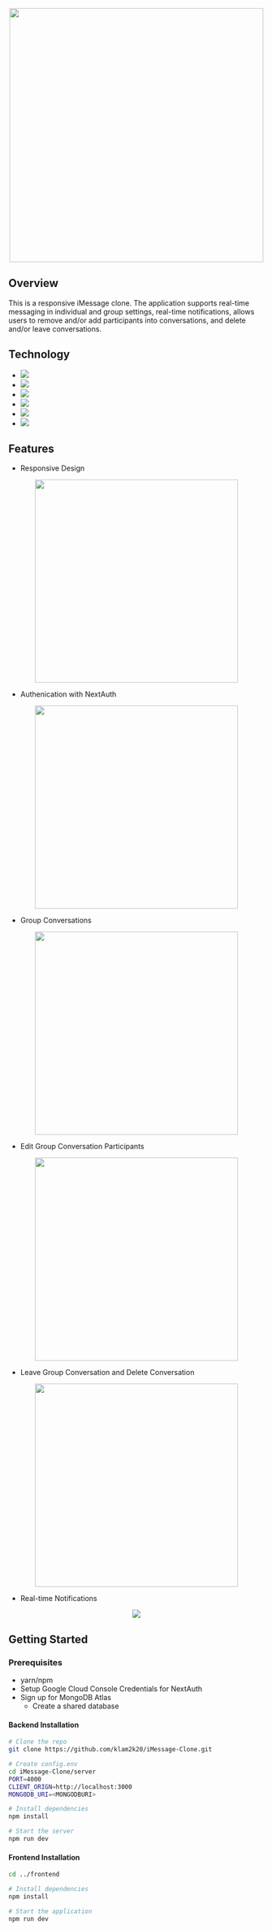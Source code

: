 <p align="center">
    <img src="imgs/demo.gif" height="500">
</p>

## Overview

This is a responsive iMessage clone. The application supports real-time messaging in individual
and group settings, real-time notifications, allows users to remove and/or add participants into conversations,
and delete and/or leave conversations.

## Technology

- <img src="https://img.shields.io/badge/next.js-000000?style=for-the-badge&logo=nextdotjs&logoColor=white">
- <img src="https://img.shields.io/badge/Node.js-339933?style=for-the-badge&logo=nodedotjs&logoColor=white">
- <img src="https://img.shields.io/badge/MongoDB-4EA94B?style=for-the-badge&logo=mongodb&logoColor=white">
- <img src="https://img.shields.io/badge/Prisma-3982CE?style=for-the-badge&logo=Prisma&logoColor=white">
- <img src="https://img.shields.io/badge/Apollo%20GraphQL-311C87?&style=for-the-badge&logo=Apollo%20GraphQL&logoColor=white">
- <img src="https://img.shields.io/badge/Chakra--UI-319795?style=for-the-badge&logo=chakra-ui&logoColor=white">

## Features

- Responsive Design
<p align="center">
    <img src="imgs/responsive.gif" height="400">
</p>

- Authenication with NextAuth
<p align="center">
    <img src="imgs/next-auth.gif" height="400">
</p>

- Group Conversations
<p align="center">
    <img src="imgs/group-conversation.gif" height="400">
</p>

- Edit Group Conversation Participants
<p align="center">
    <img src="imgs/edit-conversation.gif" height="400">
</p>

- Leave Group Conversation and Delete Conversation
<p align="center">
    <img src="imgs/delete-conversation.gif" height="400">
</p>

- Real-time Notifications
<p align="center">
    <img src="imgs/notification.gif">
</p>

## Getting Started

### Prerequisites

- yarn/npm
- Setup Google Cloud Console Credentials for NextAuth
- Sign up for MongoDB Atlas
  - Create a shared database

#### Backend Installation

```sh
# Clone the repo
git clone https://github.com/klam2k20/iMessage-Clone.git

# Create config.env
cd iMessage-Clone/server
PORT=4000
CLIENT_ORIGN=http://localhost:3000
MONG0DB_URI=<MONGODBURI>

# Install dependencies
npm install

# Start the server
npm run dev
```

#### Frontend Installation

```sh
cd ../frontend

# Install dependencies
npm install

# Start the application
npm run dev
```
